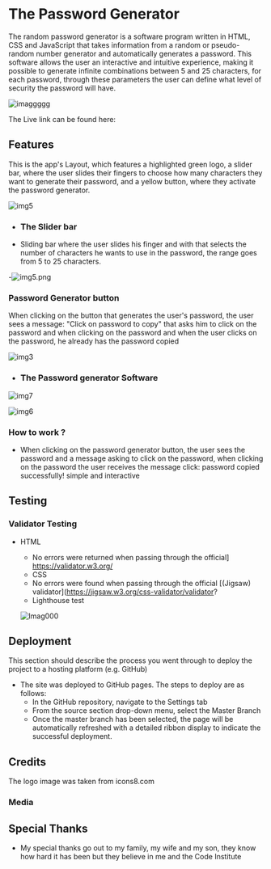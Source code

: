 # The Password Generator

The random password generator is a software program written in HTML, CSS and JavaScript that takes information from a random or pseudo-random number generator and automatically generates a password. This software allows the user an interactive and intuitive experience, making it possible to generate infinite combinations between 5 and 25 characters, for each password, through these parameters the user can define what level of security the password will have.


![imaggggg](https://user-images.githubusercontent.com/96269648/187073219-7d194f46-ad65-4879-9104-a1c6f1fba925.png)

The Live link can be found here:







## Features 

This is the app's Layout, which features a highlighted green logo, a slider bar, where the user slides their fingers to choose how many characters they want to generate their password, and a yellow button, where they activate the password generator.

 ![img5](https://user-images.githubusercontent.com/96269648/210232469-887e0364-d25d-4fc7-abe3-d6cf04d72cce.png)
    
  - ### The Slider bar

  - Sliding bar where the user slides his finger and with that selects the number of characters he wants to use in the password, the range goes from 5 to 25 characters.

-![img5.png](https://user-images.githubusercontent.com/96269648/187069323-38762ef8-debb-4c08-bfa7-b3e7da01b533.png)


### Password Generator button

 
 When clicking on the button that generates the user's password, the user sees a message: "Click on password to copy" that asks him to click on the password and when clicking on the password and when the user clicks on the password, he already has the password copied
  

![img3](https://user-images.githubusercontent.com/96269648/187069678-3822e217-12ca-406c-a9fe-895bdcc09cb8.png)


- ### The Password generator Software


 ![img7](https://user-images.githubusercontent.com/96269648/187070162-820220f6-9f4b-4d77-be27-e157b9d13772.png)
 
 
 ![img6](https://user-images.githubusercontent.com/96269648/187070327-5aa1f847-83bc-4ca0-ad0a-36de85fcb383.png)



### How to work ?

  - When clicking on the password generator button, the user sees the password and a message asking to click on the password, when clicking on the password the user receives the message click: password copied successfully! simple and interactive
  


## Testing 

### Validator Testing 

- HTML
  - No errors were returned when passing through the official] https://validator.w3.org/
  - CSS
  - No errors were found when passing through the official [(Jigsaw) validator](https://jigsaw.w3.org/css-validator/validator?
  - Lighthouse test
  
  ![Imag000](https://user-images.githubusercontent.com/96269648/187071421-14520190-3e09-4700-a7a6-4aac6381319a.png)

  
## Deployment

This section should describe the process you went through to deploy the project to a hosting platform (e.g. GitHub) 

- The site was deployed to GitHub pages. The steps to deploy are as follows: 
  - In the GitHub repository, navigate to the Settings tab 
  - From the source section drop-down menu, select the Master Branch
  - Once the master branch has been selected, the page will be automatically refreshed with a detailed ribbon display to indicate the successful deployment. 



## Credits 

The logo image was taken from icons8.com


### Media




## Special Thanks

- My special thanks go out to my family, my wife and my son, they know how hard it has been but they believe in me and the Code Institute 
